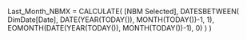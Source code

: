 Last_Month_NBMX = 
  CALCULATE(
    [NBM Selected],
    DATESBETWEEN(
      DimDate[Date],
      DATE(YEAR(TODAY()), MONTH(TODAY())-1, 1),
      EOMONTH(DATE(YEAR(TODAY()), MONTH(TODAY())-1), 0)
    )
  )
